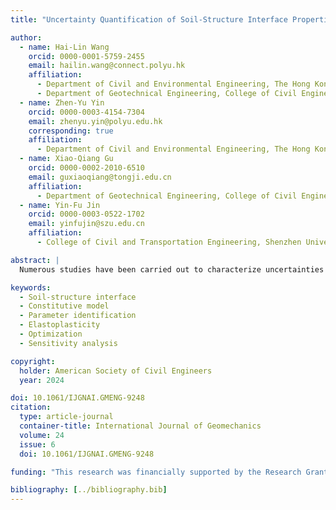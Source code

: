 ```yaml
---
title: "Uncertainty Quantification of Soil-Structure Interface Properties with an Enhanced Hypoplastic Interface Model"

author:
  - name: Hai-Lin Wang
    orcid: 0000-0001-5759-2455
    email: hailin.wang@connect.polyu.hk
    affiliation:
      - Department of Civil and Environmental Engineering, The Hong Kong Polytechnic University, Hong Kong, China
      - Department of Geotechnical Engineering, College of Civil Engineering, Tongji University, Shanghai, China
  - name: Zhen-Yu Yin
    orcid: 0000-0003-4154-7304
    email: zhenyu.yin@polyu.edu.hk
    corresponding: true
    affiliation:
      - Department of Civil and Environmental Engineering, The Hong Kong Polytechnic University, Hong Kong, China
  - name: Xiao-Qiang Gu
    orcid: 0000-0002-2010-6510
    email: guxiaoqiang@tongji.edu.cn
    affiliation:
      - Department of Geotechnical Engineering, College of Civil Engineering, Tongji University, Shanghai, China
  - name: Yin-Fu Jin
    orcid: 0000-0003-0522-1702
    email: yinfujin@szu.edu.cn
    affiliation:
      - College of Civil and Transportation Engineering, Shenzhen University, Shenzhen, China

abstract: |
  Numerous studies have been carried out to characterize uncertainties of soil properties, and lots of multivariate databases have been compiled to make the characterization of uncertainties more realistic. However, when it comes to complex situations, i.e., for complex critical state constitutive models and soil-structure interface properties, the uncertainty quantification becomes a challenge. This paper aims to quantify the uncertainties of the soil-structure interface properties from laboratory tests. A framework of uncertainty quantification based on a simplified two-dimensional Monte Carlo simulation is first proposed. To validate the performance of the framework, an enhanced hypoplastic interface model considering particle breakage is then proposed and employed in the uncertainty quantification framework. The CMA-ES algorithm is then used to calibrate the uncertainties based on the framework and the Hypoplastic soil-structure interface model. The results showed the proposed framework with the enhanced model can capture the uncertainties of the soil-structure interface properties. In the studied experiments, 30 out of 42 experimental curves were found to be well-calibrated based on the Kolmogorov-Smirnov normality test. Furthermore, to obtain acceptable results, based on the calibration-validation process, the effect of the selection of experiments on the calibration performance is discussed. Some suggestions on how to choose experiments to calibrate the soil-structure interface properties are summarized, which should be helpful in practice.

keywords:
  - Soil-structure interface
  - Constitutive model
  - Parameter identification
  - Elastoplasticity
  - Optimization
  - Sensitivity analysis

copyright:
  holder: American Society of Civil Engineers
  year: 2024

doi: 10.1061/IJGNAI.GMENG-9248
citation:
  type: article-journal
  container-title: International Journal of Geomechanics
  volume: 24
  issue: 6
  doi: 10.1061/IJGNAI.GMENG-9248

funding: "This research was financially supported by the Research Grants Council (RGC) of Hong Kong Special Administrative Region Government (HKSARG) of China (grant No. 15217220, N_PolyU534/20)."

bibliography: [../bibliography.bib]
---
```

